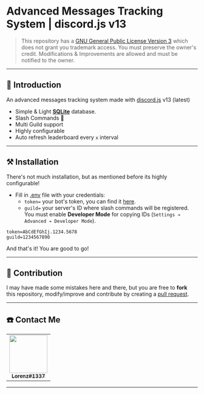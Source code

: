 # Advanced Messages Tracking System | discord.js v13

> This repository has a [GNU General Public License Version 3](https://github.com/Dqrshan/Tracker/blob/main/LICENSE) which does not grant you trademark access. You must preserve the owner's credit. Modifications & Improvements are allowed and must be notified to the owner.

---

## 🎈 Introduction

An advanced messages tracking system made with [discord.js](https://discord.js.org/) v13 (latest)

- Simple & Light [**SQLite**](https://sequelize.org) database.
- Slash Commands 🎉
- Multi Guild support
- Highly configurable
- Auto refresh leaderboard every `x` interval

---

## ⚒️ Installation

There's not much installation, but as mentioned before its highly configurable!

- Fill in [.env](https://github.com/Dqrshan/Tracker/blob/main/.env.example) file with your credentials:
  - `token=` your bot's token, you can find it [here](https://discord.com/developers/applications).
  - `guild=` your server's ID where slash commands will be registered. You must enable **Developer Mode** for copying IDs (`Settings ➔ Advanced ➔ Developer Mode`).

```env
token=AbCdEfGhIj.1234.5678
guild=1234567890
```

And that's it! You are good to go!

---

## 💖 Contribution

I may have made some mistakes here and there, but you are free to **fork** this repository, modify/improve and contribute by creating a [pull request](https://github.com/Dqrshan/Tracker/pulls).

---

## ☎️ Contact Me

<table>
  <tr>
    <td align="center"><a href="https://discord.com/users/838620835282812969"><img src="https://media.discordapp.net/attachments/926313179326332940/952484622745354240/245200298_4491192070947485_329361950020987053_n.jpg?width=530&height=663" width="100px">
    <br />
      <sub>
        <b>Lorenz#1337</b>
      </sub>
    </a>
  </tr>
</table>

---
